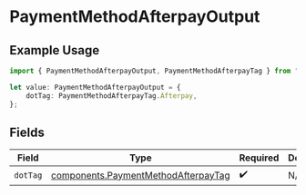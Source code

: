 # PaymentMethodAfterpayOutput

## Example Usage

```typescript
import { PaymentMethodAfterpayOutput, PaymentMethodAfterpayTag } from "@boltpay/bolt-typescript-sdk/models/components";

let value: PaymentMethodAfterpayOutput = {
    dotTag: PaymentMethodAfterpayTag.Afterpay,
};
```

## Fields

| Field                                                                                      | Type                                                                                       | Required                                                                                   | Description                                                                                | Example                                                                                    |
| ------------------------------------------------------------------------------------------ | ------------------------------------------------------------------------------------------ | ------------------------------------------------------------------------------------------ | ------------------------------------------------------------------------------------------ | ------------------------------------------------------------------------------------------ |
| `dotTag`                                                                                   | [components.PaymentMethodAfterpayTag](../../models/components/paymentmethodafterpaytag.md) | :heavy_check_mark:                                                                         | N/A                                                                                        | afterpay                                                                                   |